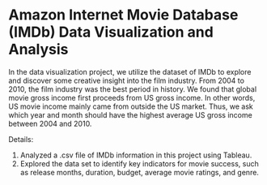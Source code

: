 # Amazon Internet Movie Database (IMDb) Data Visualization and Analysis

In the data visualization project, we utilize the dataset of IMDb to explore and discover some creative insight into the film industry. From 2004 to 2010, the film industry was the best period in history. We found that global movie gross income first proceeds from US gross income. In other words, US movie income mainly came from outside the US market. Thus, we ask which year and month should have the highest average US gross income between 2004 and 2010.

Details: 
1. Analyzed a .csv file of IMDb information in this project using Tableau. 
2. Explored the data set to identify key indicators for movie success, such as release months, duration, budget, average movie ratings, and genre.
